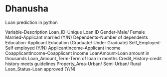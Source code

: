 # Dhanusha
Loan prediction in python

Variable-Description
Loan_ID-Unique Loan ID
Gender-Male/ Female
Married-Applicant married (Y/N)
Dependents-Number of dependents
Education-Applicant Education (Graduate/ Under Graduate)
Self_Employed-Self employed (Y/N)
ApplicantIncome-Applicant income
CoapplicantIncome-Coapplicant income
LoanAmount-Loan amount in thousands
Loan_Amount_Term-Term of loan in months
Credit_History-credit history meets guidelines
Property_Area-Urban/ Semi Urban/ Rural
Loan_Status-Loan approved (Y/N)
